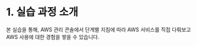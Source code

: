 # 1. 실습 과정 소개

본 실습을 통해, AWS 관리 콘솔에서 단계별 지침에 따라 AWS 서비스를 직접 다뤄보고 AWS 사용에 대한 경험을 쌓을 수 있습니다.

<!--
워크샵 진행 순서는 아래와 같습니다.

- 네트워크 구성
- 웹 서버 생성
- 로드 밸런서 구성

위의 실습을 끝 마친 후, 추가적으로 실습할 수 있는 내용은 아래와 같습니다.

- (옵션 1) 모니터링
- (옵션 2) 오토 스케일링
- (옵션 3) 정적 웹 사이트 호스팅

여기 실습 진행은 아래의 내용을 참조해 주세요.

[1. 실습 과정 소개](/workshop13-awsbuilders100/1.Intro/README.md)<br>
[2. 사전 실습 준비](/workshop13-awsbuilders100/2.Prerequest/README.md)<br>
[3. VPC 실습](/workshop13-awsbuilders100/3.VPC/README.md)<br>
[4. EC2 실습](/workshop13-awsbuilders100/4.EC2/README.md)<br>
[5. ELB 실습](/workshop13-awsbuilders100/5.ELB/README.md)<br>
[6. 추가 실습](/workshop13-awsbuilders100/6.Add-Option/README.md)<br>
[7. 실습 정리](/workshop13-awsbuilders100/7.Wrap-up/README.md)<br>
-->